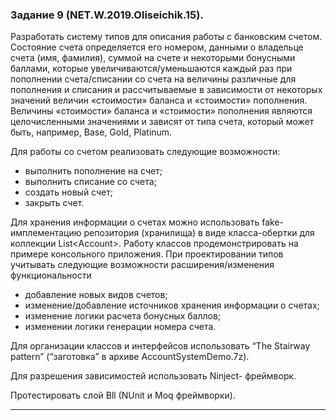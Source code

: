 ### Задание 9 (NET.W.2019.Oliseichik.15).
Разработать систему типов для описания работы с банковским счетом.
Состояние счета определяется его номером, данными о владельце счета (имя,
фамилия), суммой на счете и некоторыми бонусными баллами, которые
увеличиваются/уменьшаются каждый раз при пополнении счета/списании со счета на
величины различные для пополнения и списания и рассчитываемые в зависимости от
некоторых значений величин «стоимости» баланса и «стоимости» пополнения.
Величины «стоимости» баланса и «стоимости» пополнения являются целочисленными
значениями и зависят от типа счета, который может быть, например, Base, Gold,
Platinum.

Для работы со счетом реализовать следующие возможности:
   + выполнить пополнение на счет;
   + выполнить списание со счета;
   + создать новый счет;
   + закрыть счет.
   
Для хранения информации о счетах можно использовать fake-имплементацию
репозитория (хранилища) в виде класса-обертки для коллекции List&lt;Account&gt;.
Работу классов продемонстрировать на примере консольного приложения.
При проектировании типов учитывать следующие возможности
расширения/изменения функциональности
   + добавление новых видов счетов;
   + изменение/добавление источников хранения информации о счетах;
   + изменение логики расчета бонусных баллов;
   + изменении логики генерации номера счета.
   
Для организации классов и интерфейсов использовать “The Stairway pattern”
(“заготовка” в архиве AccountSystemDemo.7z).

Для разрешения зависимостей использовать Ninject- фреймворк.

Протестировать слой Bll (NUnit и Moq фреймворки).

---
